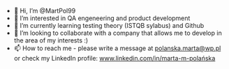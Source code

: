 - 👋 Hi, I’m @MartPol99
- 👀 I’m interested in QA engeneering and product development
- 🌱 I’m currently learning testing theory (ISTQB sylabus) and Github
- 💞️ I’m looking to collaborate with a company that allows me to develop in the area of my interests :)
- 📫 How to reach me - please write  a message at polanska.marta@wp.pl or check my LinkedIn profile: www.linkedin.com/in/marta-m-polańska

<!---
MartPol99/MartPol99 is a ✨ special ✨ repository because its `README.md` (this file) appears on your GitHub profile.
You can click the Preview link to take a look at your changes.
--->

